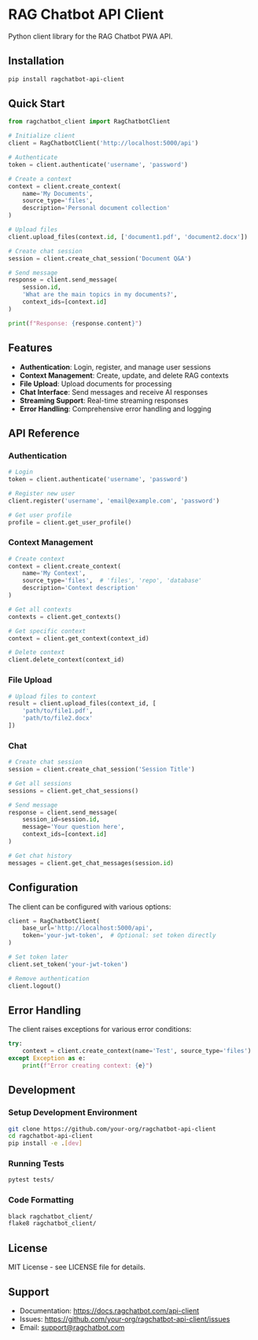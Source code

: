# RAG Chatbot API Client

Python client library for the RAG Chatbot PWA API.

## Installation

```bash
pip install ragchatbot-api-client
```

## Quick Start

```python
from ragchatbot_client import RagChatbotClient

# Initialize client
client = RagChatbotClient('http://localhost:5000/api')

# Authenticate
token = client.authenticate('username', 'password')

# Create a context
context = client.create_context(
    name='My Documents',
    source_type='files',
    description='Personal document collection'
)

# Upload files
client.upload_files(context.id, ['document1.pdf', 'document2.docx'])

# Create chat session
session = client.create_chat_session('Document Q&A')

# Send message
response = client.send_message(
    session.id,
    'What are the main topics in my documents?',
    context_ids=[context.id]
)

print(f"Response: {response.content}")
```

## Features

- **Authentication**: Login, register, and manage user sessions
- **Context Management**: Create, update, and delete RAG contexts
- **File Upload**: Upload documents for processing
- **Chat Interface**: Send messages and receive AI responses
- **Streaming Support**: Real-time streaming responses
- **Error Handling**: Comprehensive error handling and logging

## API Reference

### Authentication

```python
# Login
token = client.authenticate('username', 'password')

# Register new user
client.register('username', 'email@example.com', 'password')

# Get user profile
profile = client.get_user_profile()
```

### Context Management

```python
# Create context
context = client.create_context(
    name='My Context',
    source_type='files',  # 'files', 'repo', 'database'
    description='Context description'
)

# Get all contexts
contexts = client.get_contexts()

# Get specific context
context = client.get_context(context_id)

# Delete context
client.delete_context(context_id)
```

### File Upload

```python
# Upload files to context
result = client.upload_files(context_id, [
    'path/to/file1.pdf',
    'path/to/file2.docx'
])
```

### Chat

```python
# Create chat session
session = client.create_chat_session('Session Title')

# Get all sessions
sessions = client.get_chat_sessions()

# Send message
response = client.send_message(
    session_id=session.id,
    message='Your question here',
    context_ids=[context.id]
)

# Get chat history
messages = client.get_chat_messages(session.id)
```

## Configuration

The client can be configured with various options:

```python
client = RagChatbotClient(
    base_url='http://localhost:5000/api',
    token='your-jwt-token',  # Optional: set token directly
)

# Set token later
client.set_token('your-jwt-token')

# Remove authentication
client.logout()
```

## Error Handling

The client raises exceptions for various error conditions:

```python
try:
    context = client.create_context(name='Test', source_type='files')
except Exception as e:
    print(f"Error creating context: {e}")
```

## Development

### Setup Development Environment

```bash
git clone https://github.com/your-org/ragchatbot-api-client
cd ragchatbot-api-client
pip install -e .[dev]
```

### Running Tests

```bash
pytest tests/
```

### Code Formatting

```bash
black ragchatbot_client/
flake8 ragchatbot_client/
```

## License

MIT License - see LICENSE file for details.

## Support

- Documentation: https://docs.ragchatbot.com/api-client
- Issues: https://github.com/your-org/ragchatbot-api-client/issues
- Email: support@ragchatbot.com
